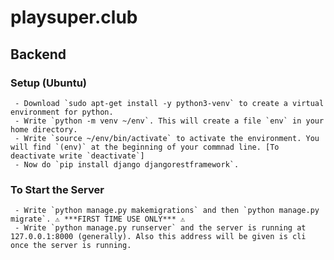 # playsuper.club

## Backend

  ### Setup (Ubuntu)
  
     - Download `sudo apt-get install -y python3-venv` to create a virtual environment for python.
     - Write `python -m venv ~/env`. This will create a file `env` in your home directory.
     - Write `source ~/env/bin/activate` to activate the environment. You will find `(env)` at the beginning of your commnad line. [To deactivate write `deactivate`]
     - Now do `pip install django djangorestframework`.
  
  ### To Start the Server
  
     - Write `python manage.py makemigrations` and then `python manage.py migrate`. ⚠️ ***FIRST TIME USE ONLY*** ⚠️
     - Write `python manage.py runserver` and the server is running at 127.0.0.1:8000 (generally). Also this address will be given is cli once the server is running.
